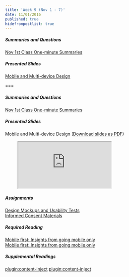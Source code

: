 ```yaml
---
title: 'Week 9 (Nov 1 - 7)'
date: 11/01/2016
published: true
hidefrompostlist: true
---
```


##### Summaries and Questions  
[Nov 1st Class One-minute Summaries](https://canvas.sfu.ca/courses/28233/assignments/175627)

##### Presented Slides  
[Mobile and Multi-device Design](https://swipe.to/1508t)  

===

##### Summaries and Questions  
[Nov 1st Class One-minute Summaries](https://canvas.sfu.ca/courses/28233/assignments/175627)

##### Presented Slides  
Mobile and Multi-device Design ([Download slides as PDF](https://canvas.sfu.ca/files/4986471/download?download_frd=1))  
<div class="embed-responsive embed-responsive-4by3"><figure class="swipe"><iframe src="https://www.swipe.to/embed/1508t" allowfullscreen></iframe></figure></div>

##### Assignments
[Design Mockups and Usability Tests](https://canvas.sfu.ca/courses/28233/assignments/175637)  
[Informed Consent Materials](https://canvas.sfu.ca/courses/28233/files/folder/Informed%20Consent)  

##### Required Reading  
[Mobile first: Insights from going mobile only](http://blog.invisionapp.com/mobile-first-mobile-only/)  
<a class="embedly-card" data-card-align="left" href="http://blog.invisionapp.com/mobile-first-mobile-only/">Mobile first: Insights from going mobile only</a>
<script async src="//cdn.embedly.com/widgets/platform.js" charset="UTF-8"></script>

##### Supplemental Readings  
[plugin:content-inject](/ux-techniques-guide/mobile-and-multidevice-web-design)
[plugin:content-inject](/ux-techniques-guide/responsive-web-design)  
